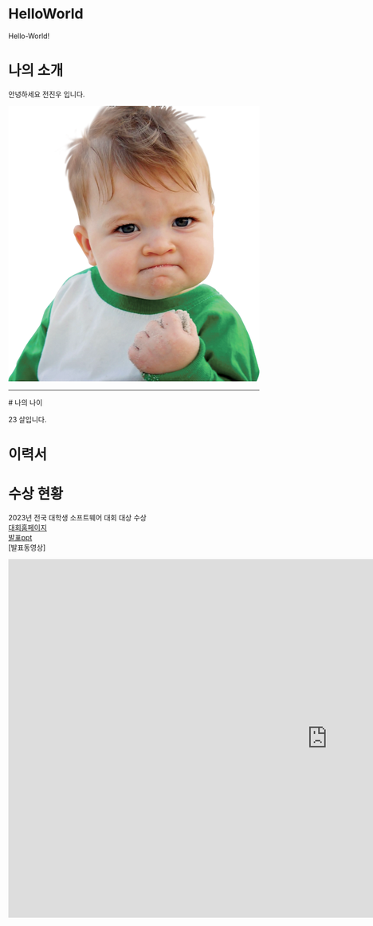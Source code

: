 # HelloWorld
Hello-World!


# 나의 소개
안녕하세요 전진우 입니다.

<img src="pngwing.com.png" alt="my Image">
<hr>
# 나의 나이

23 살입니다.


# 이력서

# 수상 현황
2023년 전국 대학생 소프트웨어 대회 대상 수상 <br>
[대회홈페이지](https://www.naver.com) <br>
[발표ppt](/presentation.pptx) <br>
[발표동영상]
<iframe width="1280" height="720" src="https://www.youtube.com/embed/Valeybe2J-s" title="‘Success Kid’ Saving Lives 7 Years Later | NBC News" frameborder="0" allow="accelerometer; autoplay; clipboard-write; encrypted-media; gyroscope; picture-in-picture; web-share" allowfullscreen></iframe><br>

# 
